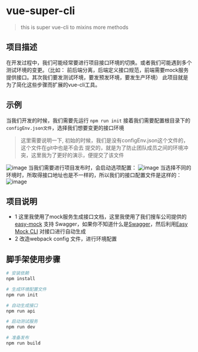 # vue-super-cli

> this is super vue-cli to mixins more methods
## 项目描述

在开发过程中，我们可能经常要进行项目接口环境的切换。或者我们可能遇到多个测试环境的变更。（比如：
前后端分离，后端定义接口规范，前端需要mock服务提供接口。其次我们要发测试环境，要发预发环境，要发生产环境）
此项目就是为了简化这些步骤而扩展的vue-cli工具。

## 示例
当我们开发的时候，我们需要先运行 ``npm run init`` 
接着我们需要配置根目录下的   ``configEnv.json文件``，选择我们想要变更的接口环境
> 这里需要说明一下, 初始的时候，我们是没有configEnv.json这个文件的，这个文件在git中也是不会去
提交的，就是为了防止团队成员之间的环境冲突，这里我为了更好的演示，便提交了该文件

![image](http://img.souche.com/f2e/e25c2ff81a351d9c30ac1b77591ebcb8.png)
当我们需要进行项目发布时，会启动选项配置：
![image](http://img.souche.com/f2e/5baaead3b5f24eca278bcb2780f50bfe.png)
当选择不同的环境时，所取得接口地址也是不一样的，所以我们的接口配置文件是这样的：
![image](http://img.souche.com/f2e/ab91d93864ff1d1adf96685ffba17f02.png)

## 项目说明
* 1 这里我使用了mock服务生成接口文档，这里我使用了我们搜车公司提供的<a href="https://easy-mock.com/">easy-mock</a>
支持 Swagger，如果你不知道什么是<a href="http://swagger.io">Swagger</a>，然后利用<a href="https://github.com/easy-mock/easy-mock-cli">Easy Mock CLI</a>
对接口进行自动生成
* 2 改造webpack config 文件，进行环境配置

## 脚手架使用步骤

``` bash
# 安装依赖
npm install

# 生成环境配置文件
npm run init

# 自动生成接口
npm run api

# 启动测试服务
npm run dev

# 准备发布
npm run build
```
